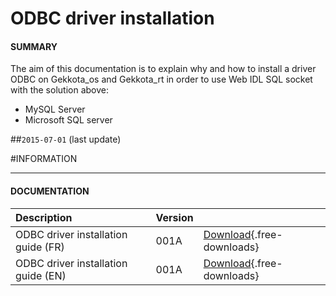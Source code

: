 # ODBC driver installation 

#### **SUMMARY**
The aim of this documentation is to explain why and how to install a driver ODBC on Gekkota_os and  Gekkota_rt in order to use Web IDL SQL socket with the solution above: 

- MySQL Server 
- Microsoft SQL server 

##`2015-07-01` (last update)

#INFORMATION
***********************************************************************
#### **DOCUMENTATION**  
| Description                                                                      | Version |                 |
| :------------------------------------------------------------------------------- | :-------| :-------------- |
| ODBC driver installation guide (FR)                                       | 001A    | [Download](application-notes/installation-d'un-driver-odbc-sur-une-plateforme-windows-note-d'application-001A_fr.pdf){.free-downloads} |
| ODBC driver installation guide (EN)                                              | 001A    | [Download](application-notes/installation-of-ODBC-driver-on-Windows-platform-Application-note-001A_en.pdf){.free-downloads} |



